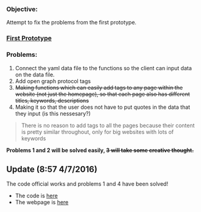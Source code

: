 ### Objective:
Attempt to fix the problems from the first prototype.

### [First Prototype](https://github.com/bigdata-mindstorms/d3-playground/tree/gh-pages/LivingProgram/2016/04/06)

### Problems:
1. Connect the yaml data file to the functions so the client can input data on the data file.
2. Add open graph protocol tags 
3. ~~Making functions which can easily add tags to any page within the website (not just the homepage), so that each page also has different titles, keywords, descriptions~~ 
4. Making it so that the user does not have to put quotes in the data that they input (is this nessesary?)

> There is no reason to add tags to all the pages because their content is pretty similar throughout, only for big websites with lots of keywords

**Problems 1 and 2 will be solved easily, ~~3 will take some creative thought.~~**

## Update (8:57 4/7/2016)
The code official works and problems 1 and 4 have been solved!
* The code is [here](https://github.com/bigdata-mindstorms/d3-playground/tree/gh-pages/LivingProgram/2016/04/07/TEST)
* The webpage is [here](http://bigdata-mindstorms.github.io/d3-playground/LivingProgram/2016/04/07/TEST/index.html)

